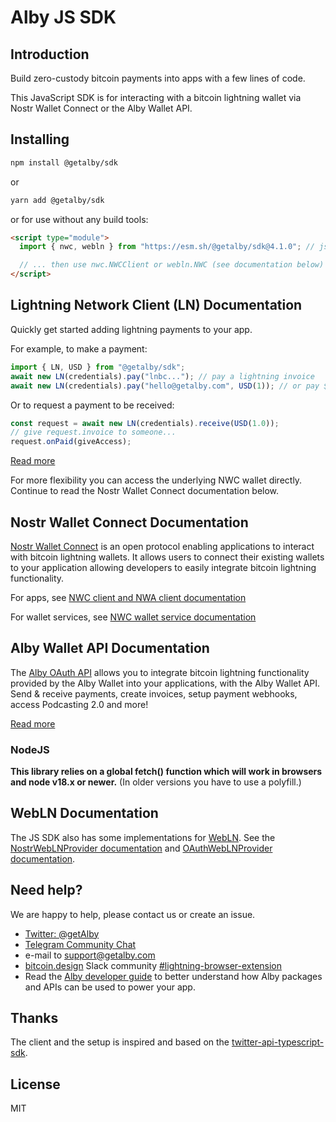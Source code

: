 # Alby JS SDK

## Introduction

Build zero-custody bitcoin payments into apps with a few lines of code.

This JavaScript SDK is for interacting with a bitcoin lightning wallet via Nostr Wallet Connect or the Alby Wallet API.

## Installing

```bash
npm install @getalby/sdk
```

or

```bash
yarn add @getalby/sdk
```

or for use without any build tools:

```html
<script type="module">
  import { nwc, webln } from "https://esm.sh/@getalby/sdk@4.1.0"; // jsdelivr.net, skypack.dev also work

  // ... then use nwc.NWCClient or webln.NWC (see documentation below)
</script>
```

## Lightning Network Client (LN) Documentation

Quickly get started adding lightning payments to your app.

For example, to make a payment:

```js
import { LN, USD } from "@getalby/sdk";
await new LN(credentials).pay("lnbc..."); // pay a lightning invoice
await new LN(credentials).pay("hello@getalby.com", USD(1)); // or pay $1 USD to a lightning address
```

Or to request a payment to be received:

```js
const request = await new LN(credentials).receive(USD(1.0));
// give request.invoice to someone...
request.onPaid(giveAccess);
```

[Read more](./docs/ln.md)

For more flexibility you can access the underlying NWC wallet directly. Continue to read the Nostr Wallet Connect documentation below.

## Nostr Wallet Connect Documentation

[Nostr Wallet Connect](https://nwc.dev) is an open protocol enabling applications to interact with bitcoin lightning wallets. It allows users to connect their existing wallets to your application allowing developers to easily integrate bitcoin lightning functionality.

For apps, see [NWC client and NWA client documentation](./docs/nwc.md)

For wallet services, see [NWC wallet service documentation](./docs/nwc-wallet-service.md)

## Alby Wallet API Documentation

The [Alby OAuth API](https://guides.getalby.com/alby-wallet-api/reference/getting-started) allows you to integrate bitcoin lightning functionality provided by the Alby Wallet into your applications, with the Alby Wallet API. Send & receive payments, create invoices, setup payment webhooks, access Podcasting 2.0 and more!

[Read more](./docs/oauth.md)

### NodeJS

**This library relies on a global fetch() function which will work in browsers and node v18.x or newer.** (In older versions you have to use a polyfill.)

## WebLN Documentation

The JS SDK also has some implementations for [WebLN](https://webln.guide).
See the [NostrWebLNProvider documentation](./docs/nwc.md) and [OAuthWebLNProvider documentation](./docs/oauth.md).

## Need help?

We are happy to help, please contact us or create an issue.

- [Twitter: @getAlby](https://twitter.com/getAlby)
- [Telegram Community Chat](https://t.me/getAlby)
- e-mail to support@getalby.com
- [bitcoin.design](https://bitcoin.design/) Slack community [#lightning-browser-extension](https://bitcoindesign.slack.com/archives/C02591ADXM2)
- Read the [Alby developer guide](https://guides.getalby.com/developer-guide) to better understand how Alby packages and APIs can be used to power your app.

## Thanks

The client and the setup is inspired and based on the [twitter-api-typescript-sdk](https://github.com/twitterdev/twitter-api-typescript-sdk).

## License

MIT
